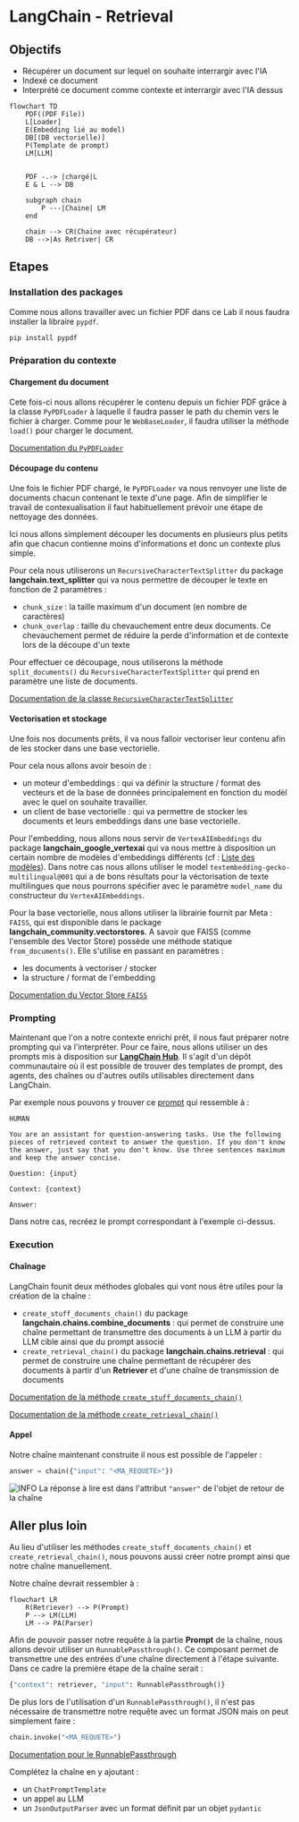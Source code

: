 # LangChain - Retrieval

## Objectifs

* Récupérer un document sur lequel on souhaite interrargir avec l'IA
* Indexé ce document
* Interprété ce document comme contexte et interrargir avec l'IA dessus

```mermaid
flowchart TD
    PDF((PDF File))
    L[Loader]
    E(Embedding lié au model)
    DB[(DB vectorielle)]
    P(Template de prompt)
    LM[LLM]
    

    PDF -.-> |chargé|L
    E & L --> DB

    subgraph chain
        P ---|Chaine| LM
    end

    chain --> CR(Chaine avec récupérateur)
    DB -->|As Retriver| CR

```

## Etapes

### Installation des packages

Comme nous allons travailler avec un fichier PDF dans ce Lab il nous faudra installer la libraire `pypdf`.

```sh
pip install pypdf
```

### Préparation du contexte

#### Chargement du document

Cete fois-ci nous allons récupérer le contenu depuis un fichier PDF grâce à la classe `PyPDFLoader` à laquelle il faudra passer le path du chemin vers le fichier à charger. Comme pour le `WebBaseLoader`, il faudra utiliser la méthode `load()` pour charger le document.

[Documentation du `PyPDFLoader`](https://python.langchain.com/v0.2/docs/integrations/document_loaders/pypdfloader/)

#### Découpage du contenu

Une fois le fichier PDF chargé, le `PyPDFLoader` va nous renvoyer une liste de documents chacun contenant le texte d'une page.
Afin de simplifier le travail de contexualisation il faut habituellement prévoir une étape de nettoyage des données.

Ici nous allons simplement découper les documents en plusieurs plus petits afin que chacun contienne moins d'informations et donc un contexte plus simple.

Pour cela nous utiliserons un `RecursiveCharacterTextSplitter` du package **langchain.text_splitter** qui va nous permettre de découper le texte en fonction de 2 paramètres :
- `chunk_size` : la taille maximum d'un document (en nombre de caractères)
- `chunk_overlap` : taille du chevauchement entre deux documents. Ce chevauchement permet de réduire la perde d'information et de contexte lors de la découpe d'un texte

Pour effectuer ce découpage, nous utiliserons la méthode `split_documents()` du `RecursiveCharacterTextSplitter` qui prend en paramètre une liste de documents.

[Documentation de la classe `RecursiveCharacterTextSplitter`](https://python.langchain.com/v0.2/docs/how_to/recursive_text_splitter/)

#### Vectorisation et stockage

Une fois nos documents prêts, il va nous falloir vectoriser leur contenu afin de les stocker dans une base vectorielle.

Pour cela nous allons avoir besoin de :
- un moteur d'embeddings : qui va définir la structure / format des vecteurs et de la base de données principalement en fonction du modèl avec le quel on souhaite travailler.
- un client de base vectorielle : qui va permettre de stocker les documents et leurs embeddings dans une base vectorielle.

Pour l'embedding, nous allons nous servir de `VertexAIEmbeddings` du package **langchain_google_vertexai** qui va nous mettre à disposition un certain nombre de modèles d'embeddings différents (cf : [Liste des modèles](https://cloud.google.com/vertex-ai/generative-ai/docs/embeddings/get-text-embeddings?hl=fr#supported-models)).
Dans notre cas nous allons utiliser le model `textembedding-gecko-multilingual@001` qui a de bons résultats pour la véctorisation de texte multilingues que nous pourrons spécifier avec le paramètre `model_name` du constructeur du ``VertexAIEmbeddings``.

Pour la base vectorielle, nous allons utiliser la librairie fournit par Meta : `FAISS`, qui est disponible dans le package **langchain_community.vectorstores**.
A savoir que FAISS (comme l'ensemble des Vector Store) possède une méthode statique `from_documents()`. Elle s'utilise en passant en paramètres :
- les documents à vectoriser / stocker
- la structure / format de l'embedding

[Documentation du Vector Store `FAISS`](https://python.langchain.com/v0.2/docs/integrations/vectorstores/faiss/)

### Prompting

Maintenant que l'on a notre contexte enrichi prêt, il nous faut préparer notre prompting qui va l'interpréter. Pour ce faire, nous allons utiliser un des prompts mis à disposition sur [**LangChain Hub**](https://smith.langchain.com/hub). Il s'agit d'un dépôt communautaire où il est possible de trouver des templates de prompt, des agents, des chaînes ou d'autres outils utilisables directement dans LangChain.

Par exemple nous pouvons y trouver ce [prompt](https://smith.langchain.com/hub/rlm/rag-prompt?organizationId=a187f7c0-ea6c-562e-87f4-605000629bb1) qui ressemble à :

```
HUMAN

You are an assistant for question-answering tasks. Use the following pieces of retrieved context to answer the question. If you don't know the answer, just say that you don't know. Use three sentences maximum and keep the answer concise.

Question: {input} 

Context: {context} 

Answer:
```

Dans notre cas, recréez le prompt correspondant à l'exemple ci-dessus.

### Execution

#### Chaînage

LangChain founit deux méthodes globales qui vont nous être utiles pour la création de la chaîne :
- `create_stuff_documents_chain()` du package **langchain.chains.combine_documents** : qui permet de construire une chaîne permettant de transmettre des documents à un LLM à partir du LLM cible ainsi que du prompt associé
- `create_retrieval_chain()` du package **langchain.chains.retrieval** : qui permet de construire une chaîne permettant de récupérer des documents à partir d'un **Retriever** et d'une chaîne de transmission de documents

[Documentation de la méthode `create_stuff_documents_chain()`](https://python.langchain.com/v0.2/api_reference/langchain/chains/langchain.chains.combine_documents.stuff.create_stuff_documents_chain.html)

[Documentation de la méthode `create_retrieval_chain()`](https://python.langchain.com/v0.2/api_reference/langchain/chains/langchain.chains.retrieval.create_retrieval_chain.html)

#### Appel

Notre chaîne maintenant construite il nous est possible de l'appeler :

```python
answer = chain({"input": "<MA_REQUETE>"})
```

![INFO](../../img/info.png) La réponse à lire est dans l'attribut `"answer"` de l'objet de retour de la chaîne

## Aller plus loin

Au lieu d'utiliser les méthodes `create_stuff_documents_chain()` et `create_retrieval_chain()`, nous pouvons aussi créer notre prompt ainsi que notre chaîne manuellement.

Notre chaîne devrait ressembler à :
```mermaid
flowchart LR
    R(Retriever) --> P(Prompt)
    P --> LM(LLM)
    LM --> PA(Parser)
```

Afin de pouvoir passer notre requête à la partie **Prompt** de la chaîne, nous allons devoir utiliser un `RunnablePassthrough()`. Ce composant permet de transmettre une des entrées d'une chaîne directement à l'étape suivante.
Dans ce cadre la première étape de la chaîne serait :

```python
{"context": retriever, "input": RunnablePassthrough()}
```

De plus lors de l'utilisation d'un `RunnablePassthrough()`, il n'est pas nécessaire de transmettre notre requête avec un format JSON mais on peut simplement faire :

```python
chain.invoke("<MA_REQUETE>")
```

[Documentation pour le RunnablePassthrough](https://python.langchain.com/v0.2/docs/how_to/passthrough/)

Complétez la chaîne en y ajoutant :
- un `ChatPromptTemplate`
- un appel au LLM
- un `JsonOutputParser` avec un format définit par un objet `pydantic`
